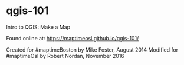 qgis-101
========

Intro to QGIS: Make a Map

Found online at: https://maptimeosl.github.io/qgis-101/

Created for #maptimeBoston by Mike Foster, August 2014
Modified for #maptimeOsl by Robert Nordan, November 2016
